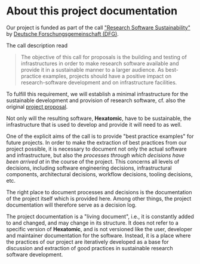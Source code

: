 # About this project documentation

Our project is funded as part of the call 
["Research Software Sustainability"](http://www.dfg.de/en/research_funding/programmes/infrastructure/lis/funding_opportunities/call_proposal_software/)
by [Deutsche Forschungsgemeinschaft (DFG)](http://www.dfg.de/en/).

The call description read

> The objective of this call for proposals is the building and testing of 
infrastructures in order to make research software available and provide it in 
a sustainable manner to a larger audience. As best-practice examples, projects 
should have a positive impact on research-software development and on 
infrastructure facilities.

To fulfill this requirement, we will establish a minimal infrastructure
for the sustainable development and provision of research software, cf. also
the original 
[project proposal](./static/pdf/hexatomic_project_description_website.pdf).

Not only will the resulting software, **Hexatomic**, have to be sustainable, 
the infrastructure that is used to develop and provide it will need to as well.

One of the explicit aims of the call is to provide "best practice examples" for
future projects. In order to make the extraction of best practices from our
project possible, it is necessary to document not only the actual software and
infrastructure, but also the *processes through which decisions have been
arrived at* in the course of the project. This concerns all levels of decisions,
including software engineering decisions, infrastructural components, 
architectural decisions, workflow decisions, tooling decisions, etc.

The right place to document processes and decisions is the documentation of the
project itself which is provided here. Among other things, the project 
documentation will therefore serve as a decision log.

The project documentation is a "living document", i.e., it is constantly added
to and changed, and may change in its structure. It does not refer to a specific 
version of **Hexatomic**, and is not versioned like the user, developer and 
maintainer documentation for the software. Instead, it is a place where the
practices of our project are iteratively developed as a base for discussion and
extraction of good practices in sustainable research software development.